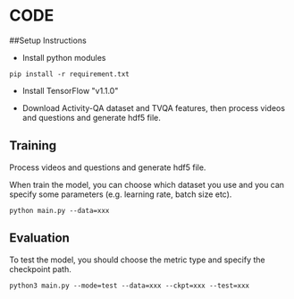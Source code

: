 # CODE
##Setup Instructions 

* Install python modules

```
pip install -r requirement.txt
```

* Install TensorFlow "v1.1.0"

* Download Activity-QA dataset and TVQA features, then process videos and questions and generate hdf5 file.

Training
-----
Process videos and questions and generate hdf5 file.

When train the model, you can choose which dataset you use and you can specify some parameters (e.g. learning rate, batch size etc).

```
python main.py --data=xxx
```

Evaluation
-----

To test the model, you should choose the metric type and specify the checkpoint path.

```
python3 main.py --mode=test --data=xxx --ckpt=xxx --test=xxx
```

